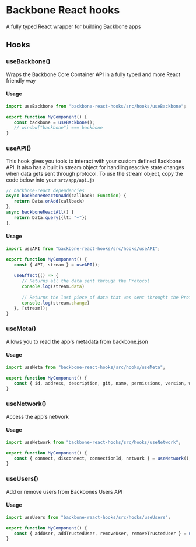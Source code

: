 # Backbone React hooks

A fully typed React wrapper for building Backbone apps

## Hooks

### useBackbone()

Wraps the Backbone Core Container API in a fully typed and more React friendly way

#### Usage
```typescript
import useBackbone from "backbone-react-hooks/src/hooks/useBackbone";

export function MyComponent() {
   const backbone = useBackbone();
   // window["backbone"] === backbone
}
```

### useAPI()

This hook gives you tools to interact with your custom defined Backbone API. It also has a built in stream object for handling reactive state changes when data gets sent through protocol. To use the stream object, copy the code below into your `src/app/api.js`

```typescript
// backbone-react dependencies
async backboneReactOnAdd(callback: Function) {
   return Data.onAdd(callback)
},
async backboneReactAll() {
   return Data.query({lt: "~"})
},
```

#### Usage
```typescript
import useAPI from "backbone-react-hooks/src/hooks/useAPI";

export function MyComponent() {
   const { API, stream } = useAPI();
   
   useEffect(() => {
      // Returns all the data sent through the Protocol
      console.log(stream.data) 
      
      // Returns the last piece of data that was sent throught the Protocol
      console.log(stream.change) 
   }, [stream]);
}
```

### useMeta()

Allows you to read the app's metadata from backbone.json

#### Usage
```typescript 
import useMeta from "backbone-react-hooks/src/hooks/useMeta";

export function MyComponent() {
   const { id, address, description, git, name, permissions, version, website } = useMeta();
}
```

### useNetwork()

Access the app's network

#### Usage
```typescript 
import useNetwork from "backbone-react-hooks/src/hooks/useNetwork";

export function MyComponent() {
   const { connect, disconnect, connectionId, network } = useNetwork();
}
```

### useUsers()

Add or remove users from Backbones Users API

#### Usage
```typescript 
import useUsers from "backbone-react-hooks/src/hooks/useUsers";

export function MyComponent() {
   const { addUser, addTrustedUser, removeUser, removeTrustedUser } = useUsers();
}
```
